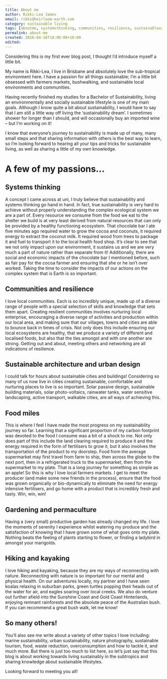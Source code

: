 ```yaml
---
title: About me
author: Rikki-Lea James
email: rikki@heirloom-earth.com
category: sustainable living
tags: [aboutme, systemsthinking, communities, resilience, sustainableurbandesign]
permalink: about-me
created: 2016-04-16T18:00:00+10:00
edited:
---
```


Considering this is my first ever blog post, I thought I’d introduce myself a little bit.

My name is Rikki-Lea, I live in Brisbane and absolutely love the sub-tropical environment here. I have a passion for all things sustainable; I’m a little bit obsessed with farmers markets, bushwalking, and sustainable local environments and communities.

Having recently finished my studies for a Bachelor of Sustainability, living an environmentally and socially sustainable lifestyle is one of my main goals. Although I know quite a bit about sustainability, I would have to say that I am still a little way off living the ‘sustainability dream’. I sometimes shower for longer than I should, and will occasionally buy an imported wine – but I’m working on it!

 I know that everyone’s journey to sustainability is made up of many, many small steps and that sharing information with others is the best way to learn, so I’m looking forward to hearing all your tips and tricks for sustainable living, as well as sharing a little of my own knowledge.

# A few of my passions...

## Systems thinking

A concept I came across at uni, I truly believe that sustainability and systems thinking go hand in hand. In fact, true sustainability is very hard to achieve without properly understanding the complex ecological system we are a part of. Every resource we consume from the food we eat to the shelter we build is at very least derived from natural resources that can only be provided by a healthy functioning ecosystem. That chocolate bar I ate five minutes ago required water to grow the cocoa and coconuts, it required energy to extract the coconut milk. It required wood from trees to package it and fuel to transport it to the local health food shop. It’s clear to see that we not only impact upon our environment, it sustains us and we are very much a part of nature rather than separate from it! Additionally, there are social and economic impacts of the chocolate bar I mentioned before, such as fair pay for the cocoa farmer and ensuring that she or he isn’t over worked. Taking the time to consider the impacts of our actions on the complex system that is Earth is so important.

## Communities and resilience

I love local communities. Each is so incredibly unique, made up of a diverse range of people with a special selection of skills and knowledge that sets them apart. Creating resilient communities involves nurturing local enterprise, encouraging a diverse range of activities and production within our local area, and making sure that our villages, towns and cities are able to bounce back in times of crisis. Not only does this include ensuring our local ecosystems are healthy, that we produce a variety of different and localised foods, but also that the ties amongst and with one another are strong. Getting out and about, meeting others and networking are all indications of resilience.

## Sustainable architecture and urban design

I could talk for hours about sustainable cities and buildings! Considering so many of us now live in cities creating sustainable, comfortable and nurturing places to live is so important. Solar passive design, sustainable building materials, solar photo-voltaics, rainwater tanks, water sensitive landscaping, active transport, walkable cities, are all ways of achieving this.

## Food miles

This is where I feel I have made the most progress on my sustainability journey so far. Learning that a significant proportion of my carbon footprint was devoted to the food I consume was a bit of a shock to me. Not only does part of this include the land clearing required to produce it and the energy required in the form of fertilisers to grow it, but it also involves the transportation of the product to my doorstep. Food from the average supermarket may first travel from farm to ship, then across the globe to the next port, then in a refrigerated truck to the supermarket, then from the supermarket to my plate. That is a long journey for something as simple as an apple! So this is why I love local farmers markets. I get to meet the producer (and make some new friends in the process), ensure that the food was grown organically or bio-dynamically to eliminate the need for energy intensive fertilisers, and go home with a product that is incredibly fresh and tasty. Win, win, win!

## Gardening and permaculture

Having a (very small) productive garden has already changed my life. I love the moments of serenity I experience whilst watering my produce and the satisfaction of knowing that I have grown some of what goes onto my plate. Nothing beats the feeling of plants starting to flower, or finding a ladybird in amongst your marigolds.

## Hiking and kayaking

I love hiking and kayaking, because they are my ways of reconnecting with nature. Reconnecting with nature is so important for our mental and physical health. On our adventures locally, my partner and I have seen koalas relaxing in suburban parks, green turtles popping their heads out of the water for air, and eagles soaring over local creeks. We also do venture out further afield into the Sunshine Coast and Gold Coast Hinterlands, enjoying remnant rainforests and the absolute peace of the Australian bush. If you can recommend a great bush walk, let me know!

## So many others!

You’ll also see me write about a variety of other topics I love including: marine sustainability, urban sustainability, nature photography, sustainable tourism, food, waste reduction, overconsumption and how to tackle it, and much more. But there is just too much to list here, so let’s just say that this blog is about working towards living sustainably in the subtropics and sharing knowledge about sustainable lifestyles.

Looking forward to meeting you all!